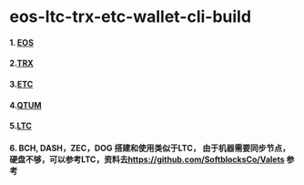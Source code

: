 # eos-ltc-trx-etc-wallet-cli-build
#### 1. [EOS](EOS/EOS.md)

#### 2.[TRX](TRX/TRX.md)

#### 3.[ETC](ETC/ETC.md)

#### 4.[QTUM](QTUM/QTUM.md)

#### 5.[LTC](LTC/LTC.md)

#### 6. BCH, DASH，ZEC，DOG 搭建和使用类似于LTC， 由于机器需要同步节点，硬盘不够，可以参考LTC，资料去<https://github.com/SoftblocksCo/Valets> 参考









